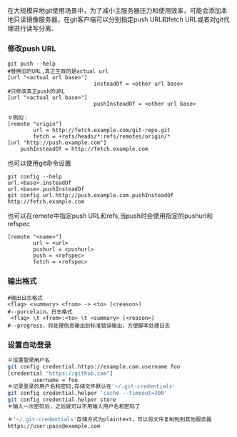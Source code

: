 在大规模异地git使用场景中，为了减小主服务器压力和使用效率，可能会添加本地只读镜像服务器，在git客户端可以分别指定push URL和fetch  URL或者对git代理进行读写分离．

### 修改push URL
```
git push --help
#替换旧的URL,真正生效的是actual url
[url "<actual url base>"]
                           insteadOf = <other url base>
#只修改真正push的URL
[url "<actual url base>"]
                           pushInsteadOf = <other url base>

＃例如：
[remote "origin"]
        url = http://fetch.example.com/git-repo.git
        fetch = +refs/heads/*:refs/remotes/origin/*
[url "http://push.example.com"]
    pushInsteadOf = http://fetch.example.com
```
也可以使用git命令设置
```
git config --help
url.<base>.insteadOf
url.<base>.pushInsteadOf
git config url.http://push.example.com.pushInsteadOf http://fetch.example.com
```
也可以在remote中指定push URL和refs,当push时会使用指定的pushurl和refspec
```
[remote "<name>"]
        url = <url>
        pushurl = <pushurl>
        push = <refspec>
        fetch = <refspec>
```
### 输出格式
```
#输出日志格式
<flag> <summary> <from> -> <to> (<reason>)
#--porcelain，日志格式
 <flag> \t <from>:<to> \t <summary> (<reason>)
#--progress，将处理信息输出到标准错误输出，方便脚本处理日志
```
### 设置自动登录
```bash
＃设置登录用户名
git config credential.https://example.com.username foo
[credential "https://github.com"]
        username = foo
＃记录登录的用户名和密码,存储文件默认在'~/.git-credentials'
git config credential.helper 'cache --timeout=300'
git config credential.helper store
＃输入一次密码后，之后就可以不用输入用户名和密码了

＃'~/.git-credentials'存储方式为plaintext，可以将文件复制到到其他服务器
https://user:pass@example.com

```
